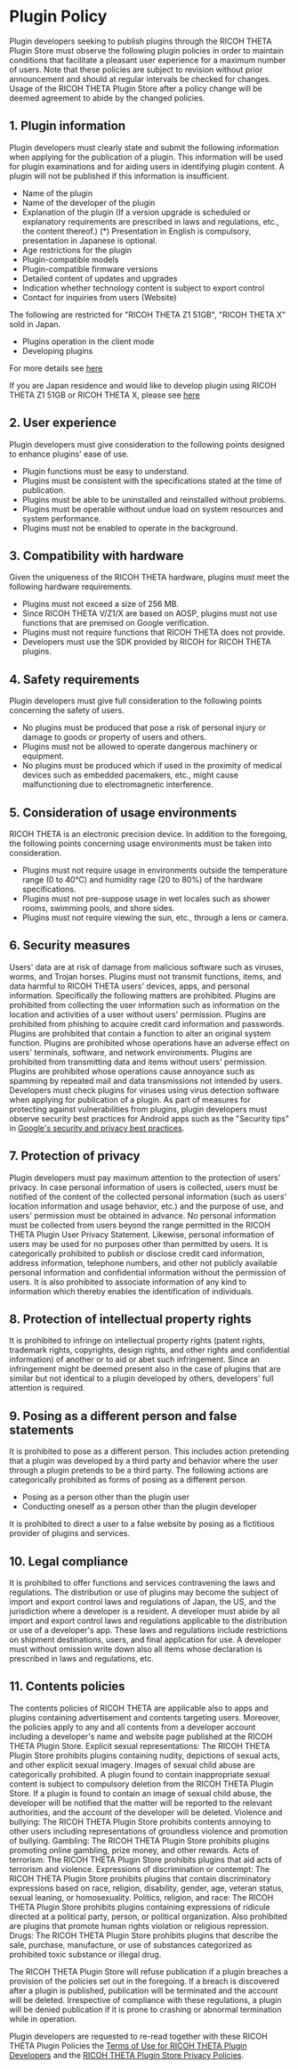 # Plugin Policy

Plugin developers seeking to publish plugins through the RICOH THETA Plugin Store must observe the following plugin policies in order to maintain conditions that facilitate a pleasant user experience for a maximum number of users. Note that these policies are subject to revision without prior announcement and should at regular intervals be checked for changes.
Usage of the RICOH THETA Plugin Store after a policy change will be deemed agreement to abide by the changed policies.

## 1. Plugin information

Plugin developers must clearly state and submit the following information when applying for the publication of a plugin. This information will be used for plugin examinations and for aiding users in identifying plugin content. A plugin will not be published if this information is insufficient.

* Name of the plugin
* Name of the developer of the plugin
* Explanation of the plugin (If a version upgrade is scheduled or explanatory requirements are prescribed in laws and regulations, etc., the content thereof.)
(*) Presentation in English is compulsory, presentation in Japanese is optional.
* Age restrictions for the plugin
* Plugin-compatible models
* Plugin-compatible firmware versions
* Detailed content of updates and upgrades
* Indication whether technology content is subject to export control
* Contact for inquiries from users (Website)

The following are restricted for "RICOH THETA Z1 51GB", "RICOH THETA X" sold in Japan.
* Plugins operation in the client mode
* Developing plugins

For more details see [here](https://topics.theta360.com/en/news/2021-04-28/)

If you are Japan residence and would like to develop plugin using RICOH THETA Z1 51GB or RICOH THETA X, please see [here](https://webform.ricoh.com/form/pub/e00101/support51gb)

## 2. User experience

Plugin developers must give consideration to the following points designed to enhance plugins' ease of use.

* Plugin functions must be easy to understand.
* Plugins must be consistent with the specifications stated at the time of publication.
* Plugins must be able to be uninstalled and reinstalled without problems.
* Plugins must be operable without undue load on system resources and system performance.
* Plugins must not be enabled to operate in the background.

## 3. Compatibility with hardware

Given the uniqueness of the RICOH THETA hardware, plugins must meet the following hardware requirements.

* Plugins must not exceed a size of 256 MB.
* Since RICOH THETA V/Z1/X are based on AOSP, plugins must not use functions that are premised on Google verification.
* Plugins must not require functions that RICOH THETA does not provide.
* Developers must use the SDK provided by RICOH for RICOH THETA plugins.

## 4. Safety requirements

Plugin developers must give full consideration to the following points concerning the safety of users. 

* No plugins must be produced that pose a risk of personal injury or damage to goods or property of users and others.
* Plugins must not be allowed to operate dangerous machinery or equipment.
* No plugins must be produced which if used in the proximity of medical devices such as embedded pacemakers, etc., might cause malfunctioning due to electromagnetic interference.

## 5. Consideration of usage environments

RICOH THETA is an electronic precision device. In addition to the foregoing, the following points concerning usage environments must be taken into consideration.

* Plugins must not require usage in environments outside the temperature range (0 to 40°C) and humidity rage (20 to 80%) of the hardware specifications.
* Plugins must not pre-suppose usage in wet locales such as shower rooms, swimming pools, and shore sides.
* Plugins must not require viewing the sun, etc., through a lens or camera.

## 6. Security measures

Users' data are at risk of damage from malicious software such as viruses, worms, and Trojan horses. Plugins must not transmit functions, items, and data harmful to RICOH THETA users' devices, apps, and personal information. Specifically the following matters are prohibited.
Plugins are prohibited from collecting the user information such as information on the location and activities of a user without users' permission.
Plugins are prohibited from phishing to acquire credit card information and passwords.
Plugins are prohibited that contain a function to alter an original system function.
Plugins are prohibited whose operations have an adverse effect on users' terminals, software, and network environments.
Plugins are prohibited from transmitting data and items without users' permission.
Plugins are prohibited whose operations cause annoyance such as spamming by repeated mail and data transmissions not intended by users. 
Developers must check plugins for viruses using virus detection software when applying for publication of a plugin.
As part of measures for protecting against vulnerabilities from plugins, plugin developers must observe security best practices for Android apps such as the "Security tips" in <a href="https://developer.android.com/training/articles/security-tips.html" target="_blank">Google's security and privacy best practices</a>.

## 7. Protection of privacy

Plugin developers must pay maximum attention to the protection of users' privacy. In case personal information of users is collected, users must be notified of the content of the collected personal information (such as users' location information and usage behavior, etc.) and the purpose of use, and users' permission must be obtained in advance. No personal information must be collected from users beyond the range permitted in the RICOH THETA Plugin User Privacy Statement. Likewise, personal information of users may be used for no purposes other than permitted by users. It is categorically prohibited to publish or disclose credit card information, address information, telephone numbers, and other not publicly available personal information and confidential information without the permission of users. It is also prohibited to associate information of any kind to information which thereby enables the identification of individuals.

## 8. Protection of intellectual property rights

It is prohibited to infringe on intellectual property rights (patent rights, trademark rights, copyrights, design rights, and other rights and confidential information) of another or to aid or abet such infringement. Since an infringement might be deemed present also in the case of plugins that are similar but not identical to a plugin developed by others, developers' full attention is required.

## 9. Posing as a different person and false statements

It is prohibited to pose as a different person. This includes action pretending that a plugin was developed by a third party and behavior where the user through a plugin pretends to be a third party. The following actions are categorically prohibited as forms of posing as a different person.

* Posing as a person other than the plugin user
* Conducting oneself as a person other than the plugin developer

It is prohibited to direct a user to a false website by posing as a fictitious provider of plugins and services.

## 10. Legal compliance

It is prohibited to offer functions and services contravening the laws and regulations. The distribution or use of plugins may become the subject of import and export control laws and regulations of Japan, the US, and the jurisdiction where a developer is a resident. A developer must abide by all import and export control laws and regulations applicable to the distribution or use of a developer's app. These laws and regulations include restrictions on shipment destinations, users, and final application for use. A developer must without omission write down also all items whose declaration is prescribed in laws and regulations, etc.

## 11. Contents policies

The contents policies of RICOH THETA are applicable also to apps and plugins containing advertisement and contents targeting users. Moreover, the policies apply to any and all contents from a developer account including a developer's name and website page published at the RICOH THETA Plugin Store.
Explicit sexual representations: The RICOH THETA Plugin Store prohibits plugins containing nudity, depictions of sexual acts, and other explicit sexual imagery. Images of sexual child abuse are categorically prohibited. A plugin found to contain inappropriate sexual content is subject to compulsory deletion from the RICOH THETA Plugin Store. If a plugin is found to contain an image of sexual child abuse, the developer will be notified that the matter will be reported to the relevant authorities, and the account of the developer will be deleted.
Violence and bullying: The RICOH THETA Plugin Store prohibits contents annoying to other users including representations of groundless violence and promotion of bullying.
Gambling: The RICOH THETA Plugin Store prohibits plugins promoting online gambling, prize money, and other rewards.
Acts of terrorism: The RICOH THETA Plugin Store prohibits plugins that aid acts of terrorism and violence.
Expressions of discrimination or contempt: The RICOH THETA Plugin Store prohibits plugins that contain discriminatory expressions based on race, religion, disability, gender, age, veteran status, sexual leaning, or homosexuality.
Politics, religion, and race: The RICOH THETA Plugin Store prohibits plugins containing expressions of ridicule directed at a political party, person, or political organization. Also prohibited are plugins that promote human rights violation or religious repression.
Drugs: The RICOH THETA Plugin Store prohibits plugins that describe the sale, purchase, manufacture, or use of substances categorized as prohibited toxic substance or illegal drug.

The RICOH THETA Plugin Store will refuse publication if a plugin breaches a provision of the policies set out in the foregoing. If a breach is discovered after a plugin is published, publication will be terminated and the account will be deleted. Irrespective of compliance with these regulations, a plugin will be denied publication if it is prone to crashing or abnormal termination while in operation.

Plugin developers are requested to re-read together with these RICOH THETA Plugin Policies the [Terms of Use for RICOH THETA Plugin Developers](../core/terms/theta-plugin.md) and the [RICOH THETA Plugin Store Privacy Policies](../core/privacy/theta-plugin.md).
